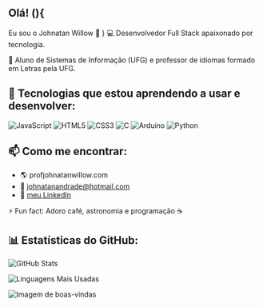 ## Olá! (){
Eu sou o Johnatan Willow 👋
}
💻 Desenvolvedor Full Stack apaixonado por tecnologia. 

🔭 Aluno de Sistemas de Informação (UFG) e professor de idiomas formado em Letras pela UFG.

## 🚀 Tecnologias que estou aprendendo a usar e desenvolver:
![JavaScript](https://img.shields.io/badge/JavaScript-F7DF1E?style=for-the-badge&logo=javascript&logoColor=black)
![HTML5](https://img.shields.io/badge/HTML5-E34F26?style=for-the-badge&logo=html5&logoColor=white)
![CSS3](https://img.shields.io/badge/CSS3-1572B6?style=for-the-badge&logo=css3&logoColor=white)
![C](https://img.shields.io/badge/C-A8B9CC?style=for-the-badge&logo=c&logoColor=black)
![Arduino](https://img.shields.io/badge/Arduino-00979D?style=for-the-badge&logo=arduino&logoColor=white)
![Python](https://img.shields.io/badge/Python-3776AB?style=for-the-badge&logo=python&logoColor=white)

## 📫 Como me encontrar:
- 🌎 profjohnatanwillow.com
- 📩 johnatanandrade@hotmail.com
- 🔗 [meu LinkedIn](https://www.linkedin.com/in/johnatanwillow2/)


⚡ Fun fact: Adoro café, astronomia e programação ☕

## 📊 Estatísticas do GitHub:
![GitHub Stats](https://github-readme-stats.vercel.app/api?username=johnatanwillow&show_icons=true&theme=dracula)

![Linguagens Mais Usadas](https://github-readme-stats.vercel.app/api/top-langs/?username=johnatanwillow&layout=compact&theme=dracula)


![Imagem de boas-vindas](https://media.giphy.com/media/3o7abKhOpu0NwenH3O/giphy.gif)
